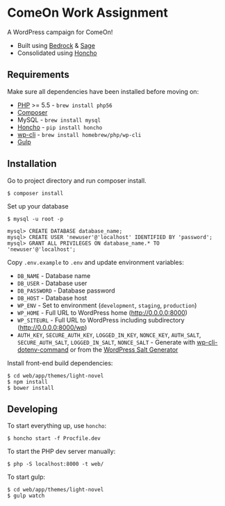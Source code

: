 # ComeOn Work Assignment
A WordPress campaign for ComeOn!
* Built using [Bedrock](https://roots.io/bedrock/) & [Sage](https://roots.io/sage/)
* Consolidated using [Honcho](https://github.com/nickstenning/honcho)

## Requirements
Make sure all dependencies have been installed before moving on:
* [PHP](https://github.com/Homebrew/homebrew-php) >= 5.5 - `brew install php56`
* [Composer](https://getcomposer.org/doc/00-intro.md#installation-linux-unix-osx) 
* MySQL - `brew install mysql`
* [Honcho](https://github.com/nickstenning/honcho) - `pip install honcho`
* [wp-cli](https://wp-cli.org/docs/installing/) - `brew install homebrew/php/wp-cli`
* [Gulp](https://github.com/gulpjs/gulp/blob/master/docs/getting-started.md)

## Installation
Go to project directory and run composer install.
```
$ composer install
```

Set up your database
```
$ mysql -u root -p

mysql> CREATE DATABASE database_name;
mysql> CREATE USER 'newuser'@'localhost' IDENTIFIED BY 'password';
mysql> GRANT ALL PRIVILEGES ON database_name.* TO 'newuser'@'localhost';
```

Copy `.env.example` to `.env` and update environment variables:

* `DB_NAME` - Database name
* `DB_USER` - Database user
* `DB_PASSWORD` - Database password
* `DB_HOST` - Database host
* `WP_ENV` - Set to environment (`development`, `staging`, `production`)
* `WP_HOME` - Full URL to WordPress home (http://0.0.0.0:8000)
* `WP_SITEURL` - Full URL to WordPress including subdirectory (http://0.0.0.0:8000/wp)
* `AUTH_KEY`, `SECURE_AUTH_KEY`, `LOGGED_IN_KEY`, `NONCE_KEY`, `AUTH_SALT`, `SECURE_AUTH_SALT`, `LOGGED_IN_SALT`, `NONCE_SALT` - Generate with [wp-cli-dotenv-command](https://github.com/aaemnnosttv/wp-cli-dotenv-command) or from the [WordPress Salt Generator](https://api.wordpress.org/secret-key/1.1/salt/)

Install front-end build dependencies:

```
$ cd web/app/themes/light-novel
$ npm install
$ bower install
```

## Developing

To start everything up, use `honcho`:

```
$ honcho start -f Procfile.dev
```

To start the PHP dev server manually:

```
$ php -S localhost:8000 -t web/
```

To start gulp:

```
$ cd web/app/themes/light-novel
$ gulp watch
```
